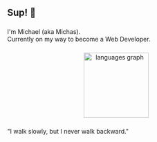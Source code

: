 <h2 align="left">Sup! 👋</h2>

###

<p align="left">I'm Michael (aka Michas).<br>Currently on my way to become a Web Developer.</p>

###

<div align="center">
  
  <img src="https://github-readme-stats.vercel.app/api/top-langs?locale=en&hide_title=false&layout=compact&card_width=320&langs_count=5&theme=dark&hide_border=true&username=michaelcalb" height="150" alt="languages graph"  />
</div>

###

"I walk slowly, but I never walk backward."
